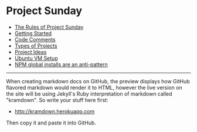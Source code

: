 # Project Sunday

* [The Rules of Project Sunday](https://projectsunday.github.io/docs/the-rules)
* [Getting Started](https://dev.to/thejaredwilcurt/getting-started-in-web-dev-2med)
* [Code Comments](https://projectsunday.github.io/docs/comments)
* [Types of Projects](https://medium.com/@thejaredwilcurt/finishing-the-projects-you-start-c34c27aa6f0f)
* [Project Ideas](https://projectsunday.github.io/docs/project-ideas)
* [Ubuntu VM Setup](https://projectsunday.github.io/Public/UbuntuVMSetup.html)
* [NPM global installs are an anti-pattern](https://projectsunday.github.io/docs/npm-global)

* * *

When creating markdown docs on GitHub, the preview displays how GitHub flavored markdown would render it to HTML, however the live version on the site will be using Jekyll's Ruby interpretation of markdown called "kramdown". So write your stuff here first:

* http://kramdown.herokuapp.com

Then copy it and paste it into GitHub.
